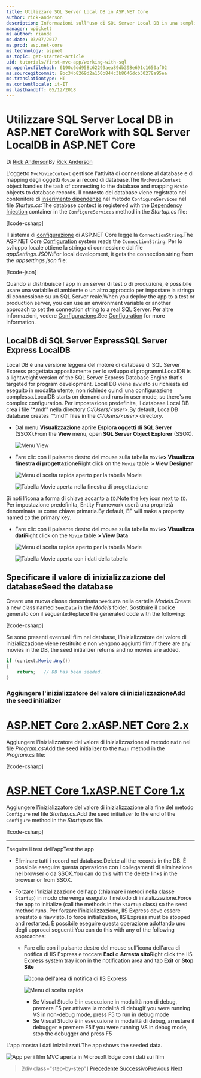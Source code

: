```yaml
---
title: Utilizzare SQL Server Local DB in ASP.NET Core
author: rick-anderson
description: Informazioni sull'uso di SQL Server Local DB in una semplice app ASP.NET Core MVC.
manager: wpickett
ms.author: riande
ms.date: 03/07/2017
ms.prod: asp.net-core
ms.technology: aspnet
ms.topic: get-started-article
uid: tutorials/first-mvc-app/working-with-sql
ms.openlocfilehash: 6190c6dd958c62299aea89db398e691c1650af02
ms.sourcegitcommit: 9bc34b8269d2a150b844c3b8646dcb30278a95ea
ms.translationtype: HT
ms.contentlocale: it-IT
ms.lasthandoff: 05/12/2018
---
```

# <a name="work-with-sql-server-localdb-in-aspnet-core"></a><span data-ttu-id="f9b6c-103">Utilizzare SQL Server Local DB in ASP.NET Core</span><span class="sxs-lookup"><span data-stu-id="f9b6c-103">Work with SQL Server LocalDB in ASP.NET Core</span></span>

<span data-ttu-id="f9b6c-104">Di [Rick Anderson](https://twitter.com/RickAndMSFT)</span><span class="sxs-lookup"><span data-stu-id="f9b6c-104">By [Rick Anderson](https://twitter.com/RickAndMSFT)</span></span>

<span data-ttu-id="f9b6c-105">L'oggetto `MvcMovieContext` gestisce l'attività di connessione al database e di mapping degli oggetti `Movie` ai record di database.</span><span class="sxs-lookup"><span data-stu-id="f9b6c-105">The `MvcMovieContext` object handles the task of connecting to the database and mapping `Movie` objects to database records.</span></span> <span data-ttu-id="f9b6c-106">Il contesto del database viene registrato nel contenitore di [inserimento dipendenze](xref:fundamentals/dependency-injection) nel metodo `ConfigureServices` nel file *Startup.cs*:</span><span class="sxs-lookup"><span data-stu-id="f9b6c-106">The database context is registered with the [Dependency Injection](xref:fundamentals/dependency-injection) container in the `ConfigureServices` method in the *Startup.cs* file:</span></span>

[!code-csharp[](../../tutorials/first-mvc-app/start-mvc/sample/MvcMovie/Startup.cs?name=ConfigureServices&highlight=6-7)]

<span data-ttu-id="f9b6c-107">Il sistema di [configurazione](xref:fundamentals/configuration/index) di ASP.NET Core legge la `ConnectionString`.</span><span class="sxs-lookup"><span data-stu-id="f9b6c-107">The ASP.NET Core [Configuration](xref:fundamentals/configuration/index) system reads the `ConnectionString`.</span></span> <span data-ttu-id="f9b6c-108">Per lo sviluppo locale ottiene la stringa di connessione dal file *appSettings.JSON*:</span><span class="sxs-lookup"><span data-stu-id="f9b6c-108">For local development, it gets the connection string from the *appsettings.json* file:</span></span>

[!code-json[](start-mvc/sample/MvcMovie/appsettings.json?highlight=2&range=8-10)]

<span data-ttu-id="f9b6c-109">Quando si distribuisce l'app in un server di test o di produzione, è possibile usare una variabile di ambiente o un altro approccio per impostare la stringa di connessione su un SQL Server reale.</span><span class="sxs-lookup"><span data-stu-id="f9b6c-109">When you deploy the app to a test or production server, you can use an environment variable or another approach to set the connection string to a real SQL Server.</span></span> <span data-ttu-id="f9b6c-110">Per altre informazioni, vedere [Configurazione](xref:fundamentals/configuration/index).</span><span class="sxs-lookup"><span data-stu-id="f9b6c-110">See [Configuration](xref:fundamentals/configuration/index) for more information.</span></span>

## <a name="sql-server-express-localdb"></a><span data-ttu-id="f9b6c-111">LocalDB di SQL Server Express</span><span class="sxs-lookup"><span data-stu-id="f9b6c-111">SQL Server Express LocalDB</span></span>

<span data-ttu-id="f9b6c-112">Local DB è una versione leggera del motore di database di SQL Server Express progettata appositamente per lo sviluppo di programmi.</span><span class="sxs-lookup"><span data-stu-id="f9b6c-112">LocalDB is a lightweight version of the SQL Server Express Database Engine that's targeted for program development.</span></span> <span data-ttu-id="f9b6c-113">Local DB viene avviato su richiesta ed eseguito in modalità utente; non richiede quindi una configurazione complessa.</span><span class="sxs-lookup"><span data-stu-id="f9b6c-113">LocalDB starts on demand and runs in user mode, so there's no complex configuration.</span></span> <span data-ttu-id="f9b6c-114">Per impostazione predefinita, il database Local DB crea i file "\*.mdf" nella directory *C:/Users/\<user\>*.</span><span class="sxs-lookup"><span data-stu-id="f9b6c-114">By default, LocalDB database creates "\*.mdf" files in the *C:/Users/\<user\>* directory.</span></span>

* <span data-ttu-id="f9b6c-115">Dal menu **Visualizzazione** aprire **Esplora oggetti di SQL Server** (SSOX).</span><span class="sxs-lookup"><span data-stu-id="f9b6c-115">From the **View** menu, open **SQL Server Object Explorer** (SSOX).</span></span>

  ![Menu View](working-with-sql/_static/ssox.png)

* <span data-ttu-id="f9b6c-117">Fare clic con il pulsante destro del mouse sulla tabella `Movie`**> Visualizza finestra di progettazione**</span><span class="sxs-lookup"><span data-stu-id="f9b6c-117">Right click on the `Movie` table **> View Designer**</span></span>

  ![Menu di scelta rapida aperto per la tabella Movie](working-with-sql/_static/design.png)

  ![Tabella Movie aperta nella finestra di progettazione](working-with-sql/_static/dv.png)

<span data-ttu-id="f9b6c-120">Si noti l'icona a forma di chiave accanto a `ID`.</span><span class="sxs-lookup"><span data-stu-id="f9b6c-120">Note the key icon next to `ID`.</span></span> <span data-ttu-id="f9b6c-121">Per impostazione predefinita, Entity Framework userà una proprietà denominata `ID` come chiave primaria.</span><span class="sxs-lookup"><span data-stu-id="f9b6c-121">By default, EF will make a property named `ID` the primary key.</span></span>

* <span data-ttu-id="f9b6c-122">Fare clic con il pulsante destro del mouse sulla tabella `Movie`**> Visualizza dati**</span><span class="sxs-lookup"><span data-stu-id="f9b6c-122">Right click on the `Movie` table **> View Data**</span></span>

  ![Menu di scelta rapida aperto per la tabella Movie](working-with-sql/_static/ssox2.png)

  ![Tabella Movie aperta con i dati della tabella](working-with-sql/_static/vd22.png)

## <a name="seed-the-database"></a><span data-ttu-id="f9b6c-125">Specificare il valore di inizializzazione del database</span><span class="sxs-lookup"><span data-stu-id="f9b6c-125">Seed the database</span></span>

<span data-ttu-id="f9b6c-126">Creare una nuova classe denominata `SeedData` nella cartella *Models*.</span><span class="sxs-lookup"><span data-stu-id="f9b6c-126">Create a new class named `SeedData` in the *Models* folder.</span></span> <span data-ttu-id="f9b6c-127">Sostituire il codice generato con il seguente:</span><span class="sxs-lookup"><span data-stu-id="f9b6c-127">Replace the generated code with the following:</span></span>

[!code-csharp[](start-mvc/sample/MvcMovie/Models/SeedData.cs?name=snippet_1)]

<span data-ttu-id="f9b6c-128">Se sono presenti eventuali film nel database, l'inizializzatore del valore di inizializzazione viene restituito e non vengono aggiunti film.</span><span class="sxs-lookup"><span data-stu-id="f9b6c-128">If there are any movies in the DB, the seed initializer returns and no movies are added.</span></span>

```csharp
if (context.Movie.Any())
{
    return;   // DB has been seeded.
}
```

<a name="si"></a>
### <a name="add-the-seed-initializer"></a><span data-ttu-id="f9b6c-129">Aggiungere l'inizializzatore del valore di inizializzazione</span><span class="sxs-lookup"><span data-stu-id="f9b6c-129">Add the seed initializer</span></span>

# <a name="aspnet-core-2xtabaspnetcore2x"></a>[<span data-ttu-id="f9b6c-130">ASP.NET Core 2.x</span><span class="sxs-lookup"><span data-stu-id="f9b6c-130">ASP.NET Core 2.x</span></span>](#tab/aspnetcore2x/)

<span data-ttu-id="f9b6c-131">Aggiungere l'inizializzatore del valore di inizializzazione al metodo `Main` nel file *Program.cs*:</span><span class="sxs-lookup"><span data-stu-id="f9b6c-131">Add the seed initializer to the `Main` method in the *Program.cs* file:</span></span>

[!code-csharp[](start-mvc/sample/MvcMovie/Program.cs?highlight=6,14-32)]

# <a name="aspnet-core-1xtabaspnetcore1x"></a>[<span data-ttu-id="f9b6c-132">ASP.NET Core 1.x</span><span class="sxs-lookup"><span data-stu-id="f9b6c-132">ASP.NET Core 1.x</span></span>](#tab/aspnetcore1x/)

<span data-ttu-id="f9b6c-133">Aggiungere l'inizializzatore del valore di inizializzazione alla fine del metodo `Configure` nel file *Startup.cs*.</span><span class="sxs-lookup"><span data-stu-id="f9b6c-133">Add the seed initializer to the end of the `Configure` method in the *Startup.cs* file.</span></span>

[!code-csharp[](start-mvc/sample/MvcMovie/Startup.cs?highlight=9&name=snippet_seed)]

---

<span data-ttu-id="f9b6c-134">Eseguire il test dell'app</span><span class="sxs-lookup"><span data-stu-id="f9b6c-134">Test the app</span></span>

* <span data-ttu-id="f9b6c-135">Eliminare tutti i record nel database.</span><span class="sxs-lookup"><span data-stu-id="f9b6c-135">Delete all the records in the DB.</span></span> <span data-ttu-id="f9b6c-136">È possibile eseguire questa operazione con i collegamenti di eliminazione nel browser o da SSOX.</span><span class="sxs-lookup"><span data-stu-id="f9b6c-136">You can do this with the delete links in the browser or from SSOX.</span></span>
* <span data-ttu-id="f9b6c-137">Forzare l'inizializzazione dell'app (chiamare i metodi nella classe `Startup`) in modo che venga eseguito il metodo di inizializzazione.</span><span class="sxs-lookup"><span data-stu-id="f9b6c-137">Force the app to initialize (call the methods in the `Startup` class) so the seed method runs.</span></span> <span data-ttu-id="f9b6c-138">Per forzare l'inizializzazione, IIS Express deve essere arrestato e riavviato.</span><span class="sxs-lookup"><span data-stu-id="f9b6c-138">To force initialization, IIS Express must be stopped and restarted.</span></span> <span data-ttu-id="f9b6c-139">È possibile eseguire questa operazione adottando uno degli approcci seguenti:</span><span class="sxs-lookup"><span data-stu-id="f9b6c-139">You can do this with any of the following approaches:</span></span>

  * <span data-ttu-id="f9b6c-140">Fare clic con il pulsante destro del mouse sull'icona dell'area di notifica di IIS Express e toccare **Esci** o **Arresta sito**</span><span class="sxs-lookup"><span data-stu-id="f9b6c-140">Right click the IIS Express system tray icon in the notification area and tap **Exit** or **Stop Site**</span></span>

    ![Icona dell'area di notifica di IIS Express](working-with-sql/_static/iisExIcon.png)

    ![Menu di scelta rapida](working-with-sql/_static/stopIIS.png)

    * <span data-ttu-id="f9b6c-143">Se Visual Studio è in esecuzione in modalità non di debug, premere F5 per attivare la modalità di debug</span><span class="sxs-lookup"><span data-stu-id="f9b6c-143">If you were running VS in non-debug mode, press F5 to run in debug mode</span></span>
    * <span data-ttu-id="f9b6c-144">Se Visual Studio è in esecuzione in modalità di debug, arrestare il debugger e premere F5</span><span class="sxs-lookup"><span data-stu-id="f9b6c-144">If you were running VS in debug mode, stop the debugger and press F5</span></span>

<span data-ttu-id="f9b6c-145">L'app mostra i dati inizializzati.</span><span class="sxs-lookup"><span data-stu-id="f9b6c-145">The app shows the seeded data.</span></span>

![App per i film MVC aperta in Microsoft Edge con i dati sui film](working-with-sql/_static/m55.png)

> [!div class="step-by-step"]
> <span data-ttu-id="f9b6c-147">[Precedente](adding-model.md)
> [Successivo](controller-methods-views.md)</span><span class="sxs-lookup"><span data-stu-id="f9b6c-147">[Previous](adding-model.md)
[Next](controller-methods-views.md)</span></span>  
